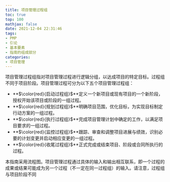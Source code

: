 ```yaml
---
title: 项目管理过程组
toc: true
top: 100
mathjax: false
date: 2021-12-04 22:31:46
tags:
- PMP
- 引论
- 基本要素
- 指南的组成部分
categories:
- 项目管理
---
```

项目管理过程组指对项目管理过程进行逻辑分组，以达成项目的特定目标。过程组不同于项目阶段。项目管理过程可分为以下五个项目管理过程组：

- **$\color{red}{启动过程组}$**定义一个新项目或现有项目的一个新阶段，授权开始该项目或阶段的一组过程。
- **$\color{red}{规划过程组}$**明确项目范围，优化目标，为实现目标制定行动方案的一组过程。
- **$\color{red}{执行过程组}$**完成项目管理计划中确定的工作，以满足项目要求的一组过程。
- **$\color{red}{监控过程组}$**跟踪、审查和调整项目进展与绩效，识别必要的计划变更并启动相应变更的一组过程。
- **$\color{red}{收尾过程组}$**正式完成或结束项目、阶段或合同所执行的过程。  

本指南采用流程图。项目管理过程通过具体的输入和输出相互联系，即一个过程的成果或结果可能成为另一个过程（不一定在同一过程组）的输入。请注意，过程组与项目阶段不同
